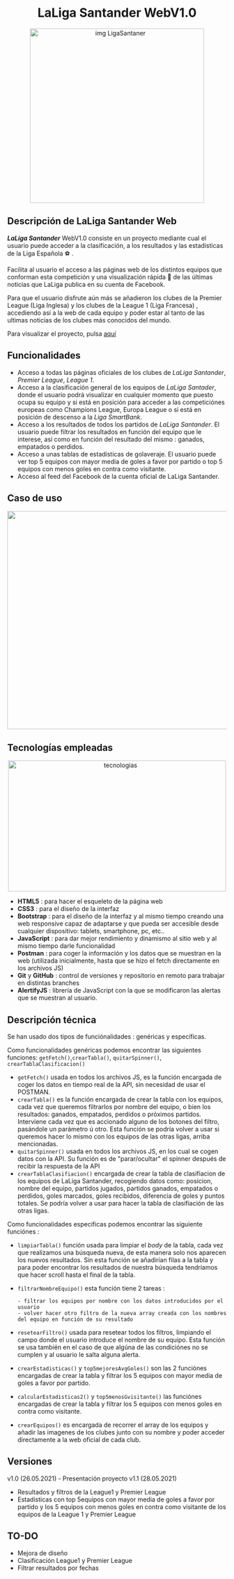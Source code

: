 <h1 align="center">LaLiga Santander WebV1.0</h1>

<p align="center">
      <img src="https://user-images.githubusercontent.com/81650755/119345741-9a51c380-bc99-11eb-90b3-9341beaf8d29.jpg" alt="img LigaSantaner" width="400px" height="400px">
</p>

## Descripción de LaLiga Santander Web
 ***LaLiga Santander***  WebV1.0 consiste en un proyecto mediante cual el usuario puede acceder a la clasificación, a los resultados y las estadisticas de la Liga Española :soccer: . 

Facilita al usuario el acceso a las páginas web de los distintos equipos que conforman esta competición y una visualización rápida :eyes: de las últimas noticias que LaLiga publica en su cuenta de Facebook.

Para que el usuario disfrute aún más se añadieron los clubes de la Premier League (Liga Inglesa) y los clubes de la League 1 (Liga Francesa) , accediendo así a la web de cada equipo y poder estar al tanto de las ultimas noticias de los clubes más conocidos del mundo. 

Para visualizar el proyecto, pulsa [aquí](https://footballscorematch.netlify.app/)

## Funcionalidades

- Acceso a todas las páginas oficiales de los clubes de *LaLiga Santander*, *Premier League*, *League 1*.
- Acceso a la clasificación general de los equipos de *LaLiga Santader*, donde el usuario podrá visualizar en cualquier momento que puesto ocupa su equipo y si está en posición para acceder a las competiciónes europeas como Champions League, Europa League o si está en posición de descenso a la *Liga SmartBank*.
- Acceso a los resultados de todos los partidos de *LaLiga Santander*. El usuario puede filtrar los resultados en función del equipo que le interese, así como en función del resultado del mismo : ganados, empatados o perdidos.
- Acceso a unas tablas de estadísticas de golaveraje. El usuario puede ver top 5 equipos con mayor media de goles a favor por partido o top 5 equipos con menos goles en contra como visitante.
- Acceso al feed del Facebook de la cuenta oficial de LaLiga Santander.


## Caso de uso

<img src="https://user-images.githubusercontent.com/81650755/119474401-64214c00-bd4c-11eb-8a9c-b1efb5c5bd58.png" width="800" height="500">



## Tecnologías empleadas
<p align="center">
      <img src="https://user-images.githubusercontent.com/81650755/119335963-4c36c300-bc8d-11eb-9ef7-9d256827dcba.jpg" alt="tecnologias" width="500" height="300">
 </p>

- **HTML5** : para hacer el esqueleto de la página web
- **CSS3** : para el diseño de la interfaz
- **Bootstrap** : para el diseño de la interfaz y al mismo tiempo creando una web responsive capaz de adaptarse y que pueda ser accesible desde cualquier dispositivo: tablets, smartphone, pc, etc.. 
- **JavaScript** : para dar mejor rendimiento y dinamismo al sitio web y al mismo tiempo darle funcionalidad
- **Postman** : para coger la información y los datos que se muestran en la  web (utilizada inicialmente, hasta que se hizo el fetch directamente en los archivos JS)
- **Git** y **GitHub** : control de versiones y repositorio en remoto para trabajar en distintas branches
- **AlertifyJS** : librería de JavaScript con la que se modificaron las alertas que se muestran al usuario.

## Descripción técnica 

Se han usado dos tipos de funciónalidades : genéricas y específicas.

Como funcionalidades genéricas podemos encontrar las siguientes funciones: `getFetch()`,`crearTabla()`, `quitarSpinner()`, `crearTablaClasificacion()`
- `getFetch()` usada en todos los archivos JS, es la función encargada de coger los datos en tiempo real de la API, sin necesidad de usar el POSTMAN.
- `crearTabla()` es la función encargada de crear la tabla con los equipos, cada vez que queremos filtrarlos por nombre del equipo, o bien los resultados: ganados, empatados, perdidos o próximos partidos. Interviene cada vez que es accionado alguno de los botones del filtro, pasándole un parámetro ú otro. Esta función se podría volver a usar si queremos hacer lo mismo con los equipos de las otras ligas, arriba mencionadas.
- `quitarSpinner()` usada en todos los archivos JS, en los cual se cogen datos con la API. Su función es de "parar/ocultar" el spinner después de recibir la respuesta de la API
- `crearTablaClasifiacion()` encargada de crear la tabla de clasifiacion de los equipos de LaLiga Santander, recogiendo datos como: posicion, nombre del equipo, partidos jugados, partidos ganados, empatados o perdidos, goles marcados, goles recibidos, diferencia de goles y puntos totales. Se podría volver a usar para hacer la tabla de clasifiación de las otras ligas.

Como funcionalidades especificas podemos encontrar las siguiente funciónes : 
- `limpiarTabla()` función usada para limpiar el *body* de la tabla, cada vez que realizamos una búsqueda nueva, de esta manera solo nos aparecen los nuevos resultados. Sin esta función se añadirían filas a la tabla y para poder encontrar los resultados de nuestra búsqueda tendríamos que hacer scroll hasta el final de la tabla. 
- `filtrarNombreEquipo()` esta función tiene 2 tareas : 

      - filtrar los equipos por nombre con los datos introducidos por el usuario
      - volver hacer otro filtro de la nueva array creada con los nombres del equipo en función de su resultado
   
- `resetearFiltro()` usada para resetear todos los filtros, limpiando el campo donde el usuario introduce el nombre de su equipo. Esta función se usa también en el caso de que algúna de las condiciónes no se cumplen y al usuario le salta alguna alerta. 
- `crearEstadisticas()` y `top5mejoresAvgGoles()` son las 2 funciónes encargadas de crear la tabla y filtrar los 5 equipos con mayor media de goles a favor por partido.
- `calcularEstadisticas2()` y `top5menosGvisitante()` las funciónes encargadas de crear la tabla y filtrar los 5 equipos con menos goles en contra como visitante.
- `crearEquipos()` es encargada de recorrer el array de los equipos y añadir las imagenes de los clubes junto con su nombre y poder acceder directamente a la web oficial de cada club.

## Versiones
v1.0 (26.05.2021) - Presentación proyecto
v1.1 (28.05.2021) 
- Resultados y filtros de la League1 y Premier League
- Estadisticas con top 5equipos con mayor media de goles a favor por partido y los 5 equipos con menos goles en contra como visitante de los equipos de la League 1 y Premier League
 


## TO-DO
- Mejora de diseño
- Clasificación League1 y Premier League
- Filtrar resultados por fechas

